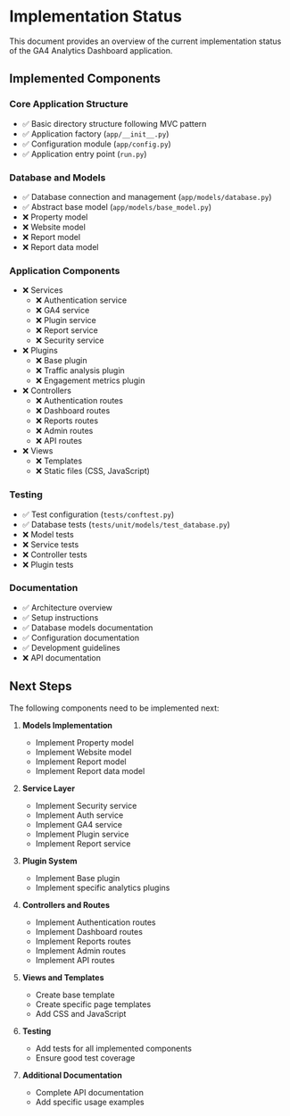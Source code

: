 # Implementation Status

This document provides an overview of the current implementation status of the GA4 Analytics Dashboard application.

## Implemented Components

### Core Application Structure
- ✅ Basic directory structure following MVC pattern
- ✅ Application factory (`app/__init__.py`)
- ✅ Configuration module (`app/config.py`)
- ✅ Application entry point (`run.py`)

### Database and Models
- ✅ Database connection and management (`app/models/database.py`)
- ✅ Abstract base model (`app/models/base_model.py`)
- ❌ Property model
- ❌ Website model
- ❌ Report model
- ❌ Report data model

### Application Components
- ❌ Services
  - ❌ Authentication service
  - ❌ GA4 service
  - ❌ Plugin service
  - ❌ Report service
  - ❌ Security service
- ❌ Plugins
  - ❌ Base plugin
  - ❌ Traffic analysis plugin
  - ❌ Engagement metrics plugin
- ❌ Controllers
  - ❌ Authentication routes
  - ❌ Dashboard routes
  - ❌ Reports routes
  - ❌ Admin routes
  - ❌ API routes
- ❌ Views
  - ❌ Templates
  - ❌ Static files (CSS, JavaScript)

### Testing
- ✅ Test configuration (`tests/conftest.py`)
- ✅ Database tests (`tests/unit/models/test_database.py`)
- ❌ Model tests
- ❌ Service tests
- ❌ Controller tests
- ❌ Plugin tests

### Documentation
- ✅ Architecture overview
- ✅ Setup instructions
- ✅ Database models documentation
- ✅ Configuration documentation
- ✅ Development guidelines
- ❌ API documentation

## Next Steps

The following components need to be implemented next:

1. **Models Implementation**
   - Implement Property model
   - Implement Website model
   - Implement Report model
   - Implement Report data model

2. **Service Layer**
   - Implement Security service
   - Implement Auth service
   - Implement GA4 service
   - Implement Plugin service
   - Implement Report service

3. **Plugin System**
   - Implement Base plugin
   - Implement specific analytics plugins

4. **Controllers and Routes**
   - Implement Authentication routes
   - Implement Dashboard routes
   - Implement Reports routes
   - Implement Admin routes
   - Implement API routes

5. **Views and Templates**
   - Create base template
   - Create specific page templates
   - Add CSS and JavaScript

6. **Testing**
   - Add tests for all implemented components
   - Ensure good test coverage

7. **Additional Documentation**
   - Complete API documentation
   - Add specific usage examples
